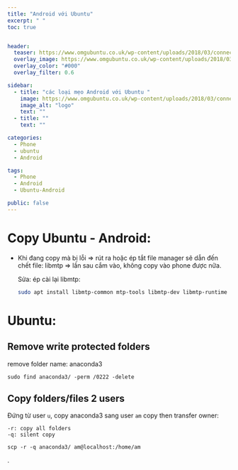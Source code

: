 ```yaml
---
title: "Android với Ubuntu"
excerpt: " "
toc: true


header:
  teaser: https://www.omgubuntu.co.uk/wp-content/uploads/2018/03/connect-android-to-ubuntu.jpg
  overlay_image: https://www.omgubuntu.co.uk/wp-content/uploads/2018/03/connect-android-to-ubuntu.jpg
  overlay_color: "#000"
  overlay_filter: 0.6

sidebar:
  - title: "các loại mẹo Android với Ubuntu "
    image: https://www.omgubuntu.co.uk/wp-content/uploads/2018/03/connect-android-to-ubuntu.jpg
    image_alt: "logo"
    text: ""
  - title: ""
    text: ""

categories:
  - Phone
  - ubuntu
  - Android

tags:
  - Phone
  - Android
  - Ubuntu-Android

public: false   
---
```


# Copy Ubuntu - Android:
- Khi đang copy mà bị lỗi => rút ra hoặc ép tắt file manager sẽ dẫn đến chết file: libmtp => lần sau cắm vào, không copy vào phone được nữa.

    Sửa: ép cài lại libmtp:

    ```bash
    sudo apt install libmtp-common mtp-tools libmtp-dev libmtp-runtime libmtp9 --reinstall
    ```




# Ubuntu:

## Remove write protected folders

remove folder name: anaconda3

```
sudo find anaconda3/ -perm /0222 -delete
```

## Copy folders/files 2 users

Đứng từ user `u`, copy anaconda3 sang user `am`
copy then transfer owner:

    -r: copy all folders
    -q: silent copy

```
scp -r -q anaconda3/ am@localhost:/home/am
```












.
